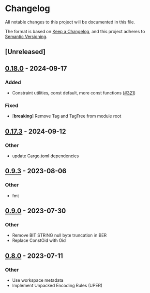 # Changelog
All notable changes to this project will be documented in this file.

The format is based on [Keep a Changelog](https://keepachangelog.com/en/1.0.0/),
and this project adheres to [Semantic Versioning](https://semver.org/spec/v2.0.0.html).

## [Unreleased]

## [0.18.0](https://github.com/librasn/rasn/compare/rasn-kerberos-v0.17.3...rasn-kerberos-v0.18.0) - 2024-09-17

### Added

- Constraint utilities, const default, more const functions ([#321](https://github.com/librasn/rasn/pull/321))

### Fixed

- [**breaking**] Remove Tag and TagTree from module root

## [0.17.3](https://github.com/librasn/rasn/compare/rasn-kerberos-v0.17.2...rasn-kerberos-v0.17.3) - 2024-09-12

### Other

- update Cargo.toml dependencies

## [0.9.3](https://github.com/XAMPPRocky/rasn/compare/rasn-kerberos-v0.9.2...rasn-kerberos-v0.9.3) - 2023-08-06

### Other
- fmt

## [0.9.0](https://github.com/XAMPPRocky/rasn/compare/rasn-kerberos-v0.8.2...rasn-kerberos-v0.9.0) - 2023-07-30

### Other
- Remove BIT STRING null byte truncation in BER
- Replace ConstOid with Oid

## [0.8.0](https://github.com/XAMPPRocky/rasn/compare/rasn-kerberos-v0.7.0...rasn-kerberos-v0.8.0) - 2023-07-11

### Other
- Use workspace metadata
- Implement Unpacked Encoding Rules (UPER)
